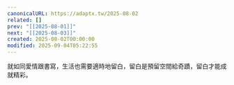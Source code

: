 ```yaml
---
canonicalURL: https://adaptx.tw/2025-08-02
related: []
prev: "[[2025-08-01]]"
next: "[[2025-08-03]]"
created: 2025-08-02T00:00:00
modified: 2025-09-04T05:22:55
---
```


就如同愛情跟書寫，生活也需要適時地留白，留白是預留空間給奇蹟，留白才能成就精彩。
